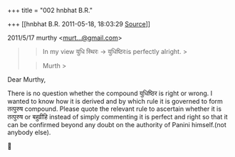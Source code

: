 +++
title = "002 hnbhat B.R."

+++
[[hnbhat B.R.	2011-05-18, 18:03:29 [Source](https://groups.google.com/g/samskrita/c/iDSs14Q-vWc)]]



  
  

2011/5/17 murthy \<[murt...@gmail.com]()\>

  

> 
> > 
> > In my view युधि स्थिरः -> युधिष्ठिरःis perfectly alright. >
> 
> > 
> > Murth >
> 
> > 

  

Dear Murthy,

  

There is no question whether the compound युधिष्ठिर is right or wrong. I wanted to know how it is derived and by which rule it is governed to form तत्पुरुष compound. Please quote the relevant rule to ascertain whether it is तत्पुरुष or बहुव्रीहि instead of simply commenting it is perfect and right so that it can be confirmed beyond any doubt on the authority of Panini himself.(not anybody else).





